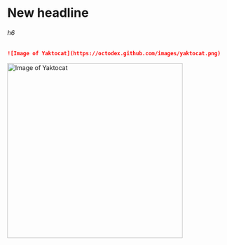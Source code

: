 # New headline
###### h6

```md
![Image of Yaktocat](https://octodex.github.com/images/yaktocat.png)
```


<img alt="Image of Yaktocat" src=https://octodex.github.com/images/yaktocat.png width=400>
